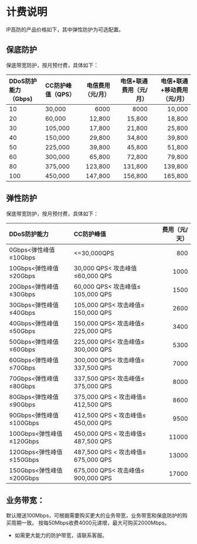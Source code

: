 # 计费说明
IP高防的产品价格如下，其中弹性防护为可选配置。


## 保底防护
保底带宽防护，按月预付费，具体如下：

DDoS防护能力（Gbps)	| CC防护峰值（QPS）	| 电信费用（元/月）	| 电信+联通费用（元/月）	 |电信+联通+移动费用（元/月）|
:---|:--- |---: |---: |---:
| 10 | 30,000 | 6000 | 8000 | 10,000 |
|20|60,000|12,800|15,800|18,800|
|30|105,000|17,800|21,800|25,800|
|40|150,000|29,800|34,800|39,800|
|50|225,000|39,800|45,800|51,800|
|60|300,000|65,800|72,800|79,800|
|80|375,000|123,800|131,800|139,800|
|100|450,000|147,800|156,800|165,800|

## 弹性防护
保底带宽防护，按月预付费，具体如下：

DDoS防护能力|	CC防护峰值| 费用（元/天）|
:---|:--- |---: |
|0Gbps<弹性峰值≤10Gbps|<=30,000QPS|800
|10Gbps<弹性峰值≤20Gbps|	30,000 QPS< 攻击峰值≤60,000 QPS	|1000
|20Gbps<弹性峰值≤30Gbps|	60,000 QPS< 攻击峰值≤ 105,000 QPS	|1500
|30Gbps<弹性峰值≤40Gbps|	105,000 QPS< 攻击峰值≤ 150,000 QPS	|2600
|40Gbps<弹性峰值≤50Gbps|	150,000 QPS< 攻击峰值≤ 225,000 QPS	|3400
|50Gbps<弹性峰值≤60Gbps| 225,000 QPS< 攻击峰值≤  300,000 QPS	|5300
|60Gbps<弹性峰值≤70Gbps| 300,000 QPS< 攻击峰值≤ 337,500 QPS	| 7000
|70Gbps<弹性峰值≤80Gbps| 337,500 QPS< 攻击峰值≤  375,000 QPS	|8000
|80Gbps<弹性峰值≤90Gbps| 375,000 QPS < 攻击峰值≤ 412,500 QPS	|8600
|90Gbps<弹性峰值≤100Gbps| 412,500 QPS < 攻击峰值≤ 450,000 QPS	|9500
|100Gbps<弹性峰值≤120Gbps| 450,000 QPS < 攻击峰值≤ 487,500 QPS	|11000
|120Gbps<弹性峰值≤150Gbps	| 487,500 QPS < 攻击峰值≤ 675,000 QPS	|13000
|150Gbps<弹性峰值≤200Gbps| 675,000 QPS< 攻击峰值≤  900,000 QPS|	17000

## 业务带宽：
默认赠送100Mbps，可根据需要购买更大的业务带宽，业务带宽和保底防护的购买周期一致。
按每50Mbps收费4000元递增，最大可购买2000Mbps。


- 如需更大能力的防护带宽，请联系客服。
